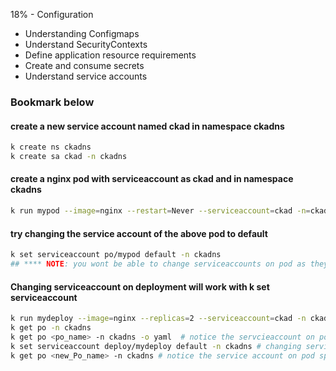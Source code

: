 18% - Configuration 
* Understanding Configmaps
* Understand SecurityContexts
* Define application resource requirements
* Create and consume secrets
* Understand service accounts
### Bookmark below

#### create a new service account named ckad in namespace ckadns
```bash
k create ns ckadns
k create sa ckad -n ckadns
```
#### create a nginx pod with serviceaccount as ckad and in namespace ckadns
```bash
k run mypod --image=nginx --restart=Never --serviceaccount=ckad -n=ckadns 
```
#### try changing the service account of the above pod to default
```bash
k set serviceaccount po/mypod default -n ckadns  
## **** NOTE: you wont be able to change serviceaccounts on pod as they are immutable but if you have a deployment it would work
```

#### Changing serviceaccount on deployment will work with k set serviceaccount 
```bash
k run mydeploy --image=nginx --replicas=2 --serviceaccount=ckad -n ckadns
k get po -n ckadns
k get po <po_name> -n ckadns -o yaml  # notice the servcieaccount on pod spec level would be ckad
k set serviceaccount deploy/mydeploy default -n ckadns # changing service account on deployment level to ckad 
k get po <new_Po_name> -n ckadns # notice the service account on pod spec level would be default
```

